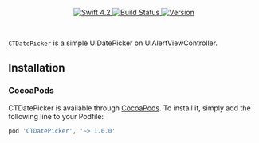 
<p align="center">
    <a href="https://developer.apple.com/swift/">
        <img src="https://img.shields.io/badge/Swift-4.2-orange.svg?style=flat" alt="Swift 4.2">
    </a>
    <a href="https://travis-ci.org/SvenTiigi/FlyoverKit">
        <img src="https://travis-ci.org/SvenTiigi/FlyoverKit.svg?branch=master" alt="Build Status">
    </a>
    <a href="http://cocoapods.org/pods/FlyoverKit">
        <img src="https://img.shields.io/cocoapods/v/FlyoverKit.svg?style=flat" alt="Version">
    </a>
</p>

<br/>

`CTDatePicker` is a simple UIDatePicker on UIAlertViewController.

## Installation

### CocoaPods

CTDatePicker is available through [CocoaPods](http://cocoapods.org). To install
it, simply add the following line to your Podfile:

```bash
pod 'CTDatePicker', '~> 1.0.0'
```
